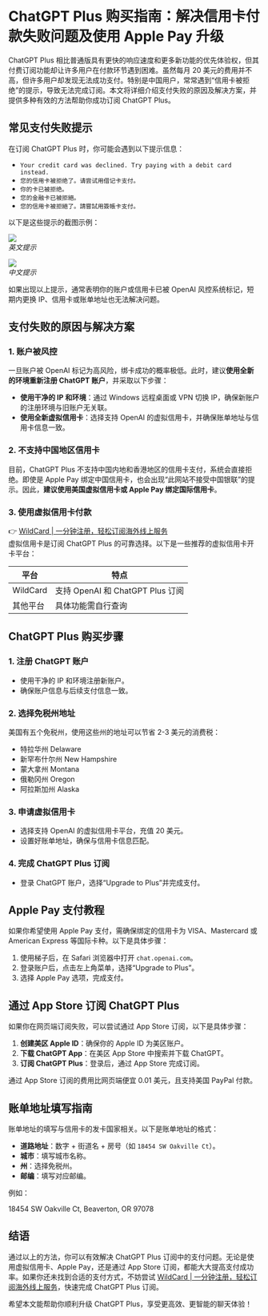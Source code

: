 # ChatGPT Plus 购买指南：解决信用卡付款失败问题及使用 Apple Pay 升级

ChatGPT Plus 相比普通版具有更快的响应速度和更多新功能的优先体验权，但其付费订阅功能却让许多用户在付款环节遇到困难。虽然每月 20 美元的费用并不高，但许多用户却发现无法成功支付。特别是中国用户，常常遇到“信用卡被拒绝”的提示，导致无法完成订阅。本文将详细介绍支付失败的原因及解决方案，并提供多种有效的方法帮助你成功订阅 ChatGPT Plus。

## 常见支付失败提示

在订阅 ChatGPT Plus 时，你可能会遇到以下提示信息：

- `Your credit card was declined. Try paying with a debit card instead.`
- `您的信用卡被拒绝了。请尝试用借记卡支付。`
- `你的卡已被拒绝。`
- `您的金融卡已被拒絕。`
- `您的信用卡被拒絕了。請嘗試用簽帳卡支付。`

以下是这些提示的截图示例：

![](https://bbtdd.com/img/8719223028095.webp)  
*英文提示*

![](https://bbtdd.com/img/69723676788.webp)  
*中文提示*

如果出现以上提示，通常表明你的账户或信用卡已被 OpenAI 风控系统标记，短期内更换 IP、信用卡或账单地址也无法解决问题。

## 支付失败的原因与解决方案

### 1. 账户被风控

一旦账户被 OpenAI 标记为高风险，绑卡成功的概率极低。此时，建议**使用全新的环境重新注册 ChatGPT 账户**，并采取以下步骤：

- **使用干净的 IP 和环境**：通过 Windows 远程桌面或 VPN 切换 IP，确保新账户的注册环境与旧账户无关联。
- **使用全新虚拟信用卡**：选择支持 OpenAI 的虚拟信用卡，并确保账单地址与信用卡信息一致。

### 2. 不支持中国地区信用卡

目前，ChatGPT Plus 不支持中国内地和香港地区的信用卡支付，系统会直接拒绝。即使是 Apple Pay 绑定中国信用卡，也会出现“此网站不接受中国银联”的提示。因此，**建议使用美国虚拟信用卡或 Apple Pay 绑定国际信用卡**。

### 3. 使用虚拟信用卡付款

👉 [WildCard | 一分钟注册，轻松订阅海外线上服务](https://bbtdd.com/WildCard)  
虚拟信用卡是订阅 ChatGPT Plus 的可靠选择。以下是一些推荐的虚拟信用卡开卡平台：

| **平台**       | **特点**                             |
| -------------- | ------------------------------------ |
| WildCard       | 支持 OpenAI 和 ChatGPT Plus 订阅     |
| 其他平台       | 具体功能需自行查询                   |

## ChatGPT Plus 购买步骤

### 1. 注册 ChatGPT 账户
- 使用干净的 IP 和环境注册新账户。
- 确保账户信息与后续支付信息一致。

### 2. 选择免税州地址
美国有五个免税州，使用这些州的地址可以节省 2-3 美元的消费税：

- 特拉华州 Delaware
- 新罕布什尔州 New Hampshire
- 蒙大拿州 Montana
- 俄勒冈州 Oregon
- 阿拉斯加州 Alaska

### 3. 申请虚拟信用卡
- 选择支持 OpenAI 的虚拟信用卡平台，充值 20 美元。
- 设置好账单地址，确保与信用卡信息匹配。

### 4. 完成 ChatGPT Plus 订阅
- 登录 ChatGPT 账户，选择“Upgrade to Plus”并完成支付。

## Apple Pay 支付教程

如果你希望使用 Apple Pay 支付，需确保绑定的信用卡为 VISA、Mastercard 或 American Express 等国际卡种。以下是具体步骤：

1. 使用梯子后，在 Safari 浏览器中打开 `chat.openai.com`。
2. 登录账户后，点击左上角菜单，选择“Upgrade to Plus”。
3. 选择 Apple Pay 选项，完成支付。

## 通过 App Store 订阅 ChatGPT Plus

如果你在网页端订阅失败，可以尝试通过 App Store 订阅，以下是具体步骤：

1. **创建美区 Apple ID**：确保你的 Apple ID 为美区账户。
2. **下载 ChatGPT App**：在美区 App Store 中搜索并下载 ChatGPT。
3. **订阅 ChatGPT Plus**：登录后，通过 App Store 完成订阅。

通过 App Store 订阅的费用比网页端便宜 0.01 美元，且支持美国 PayPal 付款。

## 账单地址填写指南

账单地址的填写与信用卡的发卡国家相关。以下是账单地址的格式：

- **道路地址**：数字 + 街道名 + 房号（如 `18454 SW Oakville Ct`）。
- **城市**：填写城市名称。
- **州**：选择免税州。
- **邮编**：填写对应邮编。

例如：

18454 SW Oakville Ct, Beaverton, OR 97078


## 结语

通过以上的方法，你可以有效解决 ChatGPT Plus 订阅中的支付问题。无论是使用虚拟信用卡、Apple Pay，还是通过 App Store 订阅，都能大大提高支付成功率。如果你还未找到合适的支付方式，不妨尝试 [WildCard | 一分钟注册，轻松订阅海外线上服务](https://bbtdd.com/WildCard)，快速完成 ChatGPT Plus 订阅。

希望本文能帮助你顺利升级 ChatGPT Plus，享受更高效、更智能的聊天体验！
